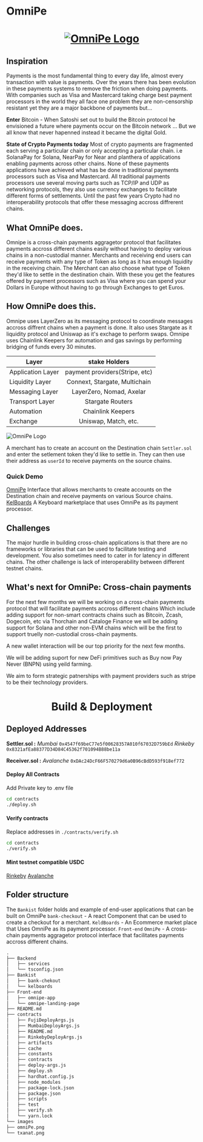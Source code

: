 # OmniPe

<h1 align="center">

[![OmniPe Logo](./images/omniPe.png)](https://youtu.be/jxtqWJucd6k)

</h1>

## Inspiration

Payments is the most fundamental thing to every day life, almost every transaction with value is payments. Over the years there has been evolution in these payments systems to remove the friction when doing payments. With companies such as Visa and Mastercard taking charge best payment processors in the world they all face one problem they are non-censorship resistant yet they are a major backbone of payments but...

**Enter** Bitcoin - When Satoshi set out to build the Bitcoin protocol he envisioned a future where payments occur on the Bitcoin network ... But we all know that never hapenned instead it became the digital Gold.

**State of Crypto Payments today**
Most of crypto payments are fragmented each serving a particular chain or only accepting a particular chain. i.e SolanaPay for Solana, NearPay for Near and planthera of applications enabling payments across other chains.
None of these payments applications have achieved what has be done in traditional payments processors such as Visa and Mastercard.
All traditional payments processors use several moving parts such as TCP/IP and UDP as networking protocols, they also use currency exchanges to facilitate different forms of settlements. Until the past few years Crypto had no interoperability protocols that offer these messaging accross diffrerent chains.

## What OmniPe does.

Omnipe is a cross-chain payments aggragetor protocol that facilitates payments accross different chains easily without having to deploy various chains in a non-custodial manner. Merchants and receiving end users can receive payments with any type of Token as long as it has enough liquidity in the receiving chain. The Merchant can also choose what type of Token they'd like to settle in the destination chain.
With these you get the features offered by payment processors such as Visa where you can spend your Dollars in Europe without having to go through Exchanges to get Euros.

## How OmniPe does this.

Omnipe uses LayerZero as its messaging protocol to coordinate messages accross diffrent chains when a payment is done. It also uses Stargate as it liquidity protocol and Uniswap as it's exchage to perform swaps. Omnipe uses Chainlink Keepers for automation and gas savings by performing bridging of funds every 30 minutes.

| Layer             |         stake Holders          |
| ----------------- | :----------------------------: |
| Application Layer | payment providers(Stripe, etc) |
| Liquidity Layer   | Connext, Stargate, Multichain  |
| Messaging Layer   |    LayerZero, Nomad, Axelar    |
| Transport Layer   |        Stargate Routers        |
| Automation        |       Chainlink Keepers        |
| Exchange          |      Uniswap, Match, etc.      |

![OmniPe Logo](images/txanat.png)

A merchant has to create an account on the Destination chain `Settler.sol` and enter the setlement token they'd like to settle in. They can then use their address as `userId` to receive payments on the source chains.

### Quick Demo

[OmniPe](https://omnipe.vercel.app/) Interface that allows merchants to create accounts on the Destination chain and receive payments on various Source chains.
[ KelBoards](https://kelboards.vercel.app/) A Keyboard marketplace that uses OmniPe as its payment processor.

## Challenges

The major hurdle in building cross-chain applications is that there are no frameworks or libraries that can be used to facilitate testing and development. You also sometimes need to cater in for latency in different chains.
The other challenge is lack of interoperability between different testnet chains.

## What's next for OmniPe: Cross-chain payments

For the next few months we will be working on a cross-chain payments protocol that will facilitate payments accross different chains Which include adding support for non-smart contracts chains such as Bitcoin, Zcash, Dogecoin, etc via Thorchain and Cataloge Finance we will be adding support for Solana and other non-EVM chains which will be the first to support truelly non-custodial cross-chain payments.

A new wallet interaction will be our top priority for the next few months.

We will be adding suport for new DeFi primitives such as Buy now Pay Never (BNPN) using yeild farming.

We aim to form strategic patnerships with payment providers such as stripe to be their technology providers.

<h1 align="center">
Build & Deployment
</h1>

## Deployed Addresses

**Settler.sol :**
_Mumbai_
`0x4547f69beC77e5f00628357A010f67032D759bEd`
_Rinkeby_
`0x8321afEa88377D34D84C45362f701094B88be11a`

**Receiver.sol :**
_Avalanche_
`0xDAc24DcF66F570279d6a0B96cBdD593f918ef772`

#### Deploy All Contracts

Add Private key to .env file

```bash
cd contracts
./deploy.sh
```

#### Verify contracts

Replace addresses in `./contracts/verify.sh`

```bash
cd contracts
./verify.sh
```

#### Mint testnet compatible USDC

[Rinkeby](https://rinkeby.etherscan.io/address/0x1717A0D5C8705EE89A8aD6E808268D6A826C97A4#code)
[Avalanche](https://testnet.snowtrace.io/address/0x4A0D1092E9df255cf95D72834Ea9255132782318#code)

## Folder structure

The `Bankist` folder holds and example of end-user applications that can be built on OmniPe
`bank-checkout` - A react Component that can be used to create a checkout for a merchant.
`KeldBoards` - An Ecommerce market place that Uses OmniPe as its payment processor.
`Front-end`
`OmniPe` - A cross-chain payments aggragetor protocol interface that facilitates payments accross different chains.

```markdown
.
├── Backend
│   ├── services
│   └── tsconfig.json
├── Bankist
│   ├── bank-chekout
│   └── kelboards
├── Front-end
│   ├── omnipe-app
│   └── omnipe-landing-page
├── README.md
├── contracts
│   ├── FujiDeployArgs.js
│   ├── MumbaiDeployArgs.js
│   ├── README.md
│   ├── RinkebyDeployArgs.js
│   ├── artifacts
│   ├── cache
│   ├── constants
│   ├── contracts
│   ├── deploy-args.js
│   ├── deploy.sh
│   ├── hardhat.config.js
│   ├── node_modules
│   ├── package-lock.json
│   ├── package.json
│   ├── scripts
│   ├── test
│   ├── verify.sh
│   └── yarn.lock
└── images
├── omniPe.png
└── txanat.png
```
